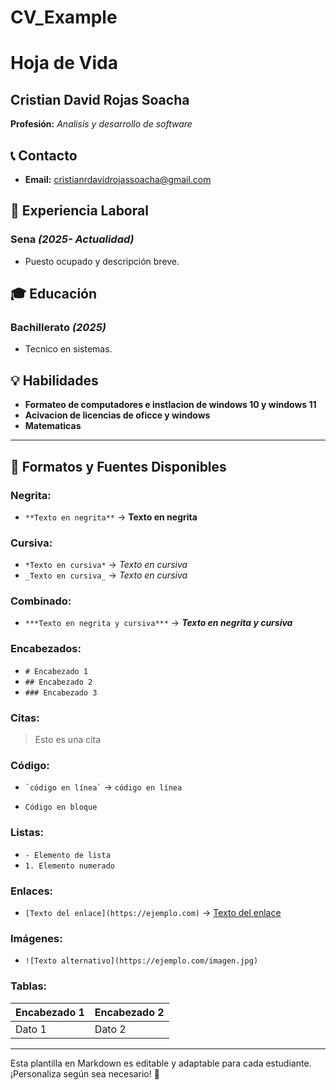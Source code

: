 # CV_Example
# Hoja de Vida

## Cristian David Rojas Soacha
**Profesión:** _Analisis y desarrollo de software_

## 📞 Contacto
- **Email:** [cristianrdavidrojassoacha@gmail.com](mailto:cristianrdavidrojassoacha@gmail.com)

## 🏢 Experiencia Laboral

### **Sena** _(2025- Actualidad)_
- Puesto ocupado y descripción breve.

## 🎓 Educación
### **Bachillerato** _(2025)_
- Tecnico en sistemas.

## 💡 Habilidades
- **Formateo de computadores e instlacion de windows 10 y windows 11**
- **Acivacion de licencias de oficce y windows**
- **Matematicas**

---

## 🎨 Formatos y Fuentes Disponibles

### **Negrita:**
- `**Texto en negrita**` → **Texto en negrita**

### **Cursiva:**
- `*Texto en cursiva*` → *Texto en cursiva*
- `_Texto en cursiva_` → _Texto en cursiva_

### **Combinado:**
- `***Texto en negrita y cursiva***` → ***Texto en negrita y cursiva***

### **Encabezados:**
- `# Encabezado 1`
- `## Encabezado 2`
- `### Encabezado 3`

### **Citas:**
> Esto es una cita

### **Código:**
- `` `código en línea` `` → `código en línea`
- ```
  Código en bloque
  ```

### **Listas:**
- `- Elemento de lista`
- `1. Elemento numerado`

### **Enlaces:**
- `[Texto del enlace](https://ejemplo.com)` → [Texto del enlace](https://ejemplo.com)

### **Imágenes:**
- `![Texto alternativo](https://ejemplo.com/imagen.jpg)`

### **Tablas:**
| Encabezado 1 | Encabezado 2 |
|-------------|-------------|
| Dato 1     | Dato 2      |

---

Esta plantilla en Markdown es editable y adaptable para cada estudiante. ¡Personaliza según sea necesario! 🎯

